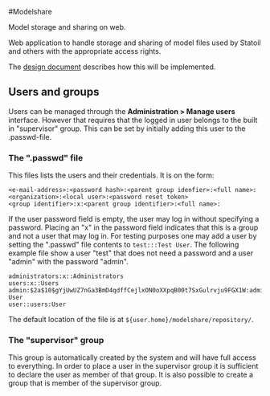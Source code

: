 #Modelshare

Model storage and sharing on web.

Web application to handle storage and sharing of model files used by Statoil and others with the appropriate access rights.

The [design document](https://docs.google.com/a/itema.no/document/d/1Q-6XYVCCoVEz7N6S7dGUnP9NCEu3OxQoUsgpqvg4yVY/edit?usp=sharing) describes how this will be implemented.

## Users and groups

Users can be managed through the **Administration > Manage users** interface. However that requires that the logged in user belongs to the built in "supervisor" group. This can be set by initially adding this user to the .passwd-file.

### The ".passwd" file

This files lists the users and their credentials. It is on the form:

    <e-mail-address>:<password hash>:<parent group idenfier>:<full name>:<organization>:<local user>:<password reset token>
    <group identifier>:x:<parent group identifier>:<full name>:

If the user password field is empty, the user may log in without specifying a password. Placing an "x" in the password field indicates that this is a group and not a user that may log in. For testing purposes one may add a user by setting the ".passwd" file contents to `test:::Test User`. The following example file show a user "test" that does not need a password and a user "admin" with the password "admin".

	administrators:x::Administrators
	users:x::Users
	admin:$2a$10$gYjUwUZ7nGa3BmD4qdffCejlxON0oXXpqB00t7SxGulrvju9FGX1W:administrators:Admin User
	user::users:User

The default location of the file is at `${user.home}/modelshare/repository/`.

### The "supervisor" group

This group is automatically created by the system and will have full access to everything. In order to place a user in the supervisor group it is sufficient to declare the user as member of that group. It is also possible to create a group that is member of the supervisor group.

